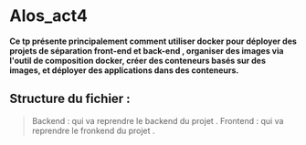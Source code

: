 # Alos_act4

**Ce tp présente principalement comment utiliser docker pour déployer des projets de séparation front-end et back-end , organiser des images via l'outil de composition docker, créer des conteneurs basés sur des images, et déployer des applications dans des conteneurs.**
## Structure du fichier :
> Backend :  qui va reprendre le backend  du projet .
> Frontend : qui va reprendre le fronkend  du projet .
